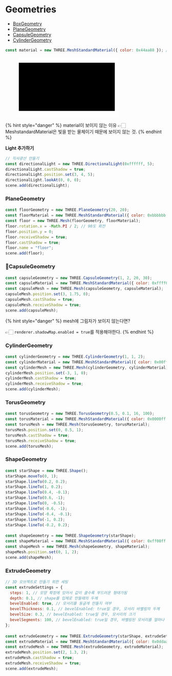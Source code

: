 # Geometries

* [BoxGeometry](https://threejs.org/docs/index.html#api/en/geometries/BoxGeometry)
* [PlaneGeometry](https://threejs.org/docs/api/en/geometries/PlaneGeometry.html)
* [CapsuleGeometry](https://threejs.org/docs/api/en/geometries/CapsuleGeometry.html)
* [CylinderGeometry](https://threejs.org/docs/api/en/geometries/CylinderGeometry.html)



```javascript
const material = new THREE.MeshStandardMaterial({ color: 0x44aa88 }); // MeshStandardMaterial: 빛을 받는 물체로 만들어줌
```

<div align="left">

<figure><img src="../../../.gitbook/assets/240328-1.png" alt=""><figcaption></figcaption></figure>

</div>

{% hint style="danger" %}
material이 보이지 않는 이유 👉🏻 MeshstandardMaterial은 빛을 받는 물체이기 때문에 보이지 않는 것.
{% endhint %}



**Light 추가하기**

```javascript
// 직사광선 만들기
const directionalLight = new THREE.DirectionalLight(0xffffff, 5);
directionalLight.castShadow = true;
directionalLight.position.set(3, 4, 5);
directionalLight.lookAt(0, 0, 0);
scene.add(directionalLight);
```



### PlaneGeometry

```javascript
const floorGeometry = new THREE.PlaneGeometry(20, 20);
const floorMaterial = new THREE.MeshStandardMaterial({ color: 0xbbbbbb });
const floor = new THREE.Mesh(floorGeometry, floorMaterial);
floor.rotation.x = -Math.PI / 2; // 90도 회전
floor.position.y = 0;
floor.receiveShadow = true;
floor.castShadow = true;
floor.name = "floor";
scene.add(floor);
```



### CapsuleGeometry

```javascript
const capsuleGeometry = new THREE.CapsuleGeometry(1, 2, 20, 30);
const capsuleMaterial = new THREE.MeshStandardMaterial({ color: 0xffff00 });
const capsuleMesh = new THREE.Mesh(capsuleGeometry, capsuleMaterial);
capsuleMesh.position.set(3, 1.75, 0);
capsuleMesh.castShadow = true;
capsuleMesh.receiveShadow = true;
scene.add(capsuleMesh);
```



{% hint style="danger" %}
mesh에 그림자가 보이지 않는다면?

👉🏻 `renderer.shadowMap.enabled = true`를 적용해야한다.&#x20;
{% endhint %}



### &#x20;CylinderGeometry

```javascript
const cylinderGeometry = new THREE.CylinderGeometry(1, 1, 2);
const cylinderMaterial = new THREE.MeshStandardMaterial({ color: 0x00ff00 });
const cylinderMesh = new THREE.Mesh(cylinderGeometry, cylinderMaterial);
cylinderMesh.position.set(-3, 1, 0);
cylinderMesh.castShadow = true;
cylinderMesh.receiveShadow = true;
scene.add(cylinderMesh);
```



### TorusGeometry

```javascript
const torusGeometry = new THREE.TorusGeometry(0.5, 0.1, 16, 100);
const torusMaterial = new THREE.MeshStandardMaterial({ color: 0x0000ff });
const torusMesh = new THREE.Mesh(torusGeometry, torusMaterial);
torusMesh.position.set(0, 0.5, 1);
torusMesh.castShadow = true;
torusMesh.receiveShadow = true;
scene.add(torusMesh);
```



### ShapeGeometry

```javascript
const starShape = new THREE.Shape();
starShape.moveTo(0, 1);
starShape.lineTo(0.2, 0.2);
starShape.lineTo(1, 0.2);
starShape.lineTo(0.4, -0.1);
starShape.lineTo(0.6, -1);
starShape.lineTo(0, -0.5);
starShape.lineTo(-0.6, -1);
starShape.lineTo(-0.4, -0.1);
starShape.lineTo(-1, 0.2);
starShape.lineTo(-0.2, 0.2);

const shapeGeometry = new THREE.ShapeGeometry(starShape);
const shapeMaterial = new THREE.MeshStandardMaterial({ color: 0xff00ff });
const shapeMesh = new THREE.Mesh(shapeGeometry, shapeMaterial);
shapeMesh.position.set(0, 1, 2);
scene.add(shapeMesh);
```



### ExtrudeGeometry

```javascript
// 3D 오브젝트로 만들기 위한 세팅
const extrudeSettings = {
  steps: 1, // 모양 확장에 있어서 값이 클수록 부드러운 형태가됨
  depth: 0.1, // shape를 입체로 만들때의 두께
  bevelEnabled: true, // 모서리를 둥글게 만들지 여부
  bevelThickness: 0.1, // bevelEnabled: true일 경우, 모서리 바벨링의 두께
  bevelSize: 0.3, // bevelEnabled: true일 경우, 모서리의 크기
  bevelSegments: 100, // bevelEnabled: true일 경우, 바벨링된 모서리를 얼마나 매끄럽게 나눌지 설정하는 값
};

const extrudeGeometry = new THREE.ExtrudeGeometry(starShape, extrudeSettings);
const extrudeMaterial = new THREE.MeshStandardMaterial({ color: 0x0ddaaf });
const extrudeMesh = new THREE.Mesh(extrudeGeometry, extrudeMaterial);
extrudeMesh.position.set(2, 1.3, 2);
extrudeMesh.castShadow = true;
extrudeMesh.receiveShadow = true;
scene.add(extrudeMesh);
```



